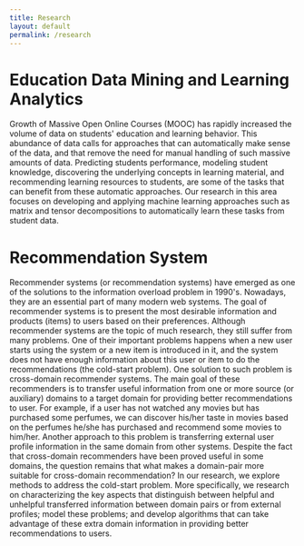 ```yaml
---
title: Research
layout: default
permalink: /research
---
```


# Education Data Mining and Learning Analytics
Growth of Massive Open Online Courses (MOOC) has rapidly increased the volume of data on students' education and learning behavior. This abundance of data calls for approaches that can automatically make sense of the data, and that remove the need for manual handling of such massive amounts of data. Predicting students performance, modeling student knowledge, discovering the underlying concepts in learning material, and recommending learning resources to students, are some of the tasks that can benefit from these automatic approaches. Our research in this area focuses on developing and applying machine learning approaches such as matrix and tensor decompositions to automatically learn these tasks from student data. 

# Recommendation System
Recommender systems (or recommendation systems) have emerged as one of the solutions to the information overload problem in 1990's. Nowadays, they are an essential part of many modern web systems. The goal of recommender systems is to present the most desirable information and products (items) to users based on their preferences. Although recommender systems are the topic of much research, they still suffer from many problems. One of their important problems happens when a new user starts using the system or a new item is introduced in it, and the system does not have enough information about this user or item to do the recommendations (the cold-start problem). One solution to such problem is cross-domain recommender systems. The main goal of these recommenders is to transfer useful information from one or more source (or auxiliary) domains to a target domain for providing better recommendations to user. For example, if a user has not watched any movies but has purchased some perfumes, we can discover his/her taste in movies based on the perfumes he/she has purchased and recommend some movies to him/her. Another approach to this problem is transferring external user profile information in the same domain from other systems. Despite the fact that cross-domain recommenders have been proved useful in some domains, the question remains that what makes a domain-pair more suitable for cross-domain recommendation? In our research, we explore methods to address the cold-start problem. More specifically, we research on characterizing the key aspects that distinguish between helpful and unhelpful transferred information between domain pairs or from external profiles; model these problems; and develop algorithms that can take advantage of these extra domain information in providing better recommendations to users. 
